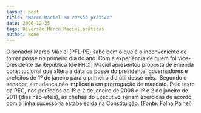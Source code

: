 ```yaml
---
layout: post
title: "Marco Maciel em versão prática"
date: 2006-12-25
tags: Diversão,Marco Maciel,práticas
author: None
---
```

O senador Marco Maciel (PFL-PE) sabe bem o que é o inconveniente de tomar posse no primeiro dia do ano.
Com a experiência de quem foi vice-presidente da República (de FHC), Maciel apresentou proposta de emenda constitucional que altera a data da posse do presidente, governadores e prefeitos de 1º de janeiro para o primeiro dia útil desse mês.&nbsp;
Segundo o senador,&nbsp;a mudança não implicaria em prorrogação de mandato. 
Pelo texto da PEC, nos per?odos de 1º e 2 de janeiro de 2008 e 1º e 2 de janeiro de 2011 (dias não-úteis), as chefias do Executivo seriam exercidas de acordo com a linha sucessória estabelecida na Constituição.
(Fonte: Folha Painel) 